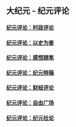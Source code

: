 ## 大纪元 - 纪元评论

#### [纪元评论：时政评论](indexes/nsc1025/README.md?12300330)
#### [纪元评论：以史为鉴](indexes/nsc1028/README.md?12300330)
#### [纪元评论：感悟随笔](indexes/nsc1035/README.md?12300330)
#### [纪元评论：纪元特稿](indexes/nsc424/README.md?12300330)
#### [纪元评论：财经评论](indexes/nsc1026/README.md?12300330)
#### [纪元评论：自由广场](indexes/nsc993/README.md?12300330)
#### [纪元评论：纪元社论](indexes/nsc422/README.md?12300330)
